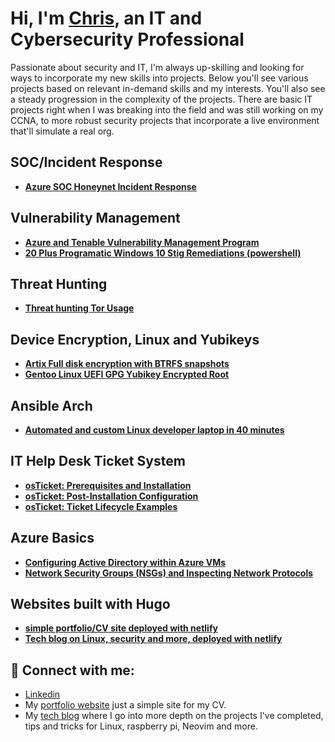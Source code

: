 
# Hi, I'm [Chris](https://www.linkedin.com/in/chris-munoz-88052b207), an IT and Cybersecurity Professional

Passionate about security and IT, I'm always up-skilling and looking for ways to incorporate my new skills into projects. Below you'll see various projects based on relevant in-demand skills and my interests. You'll also see a steady progression in the complexity of the projects. There are basic IT projects right when I was breaking into the field and was still working on my CCNA, to more robust security projects that incorporate a live environment that'll simulate a real org.

## SOC/Incident Response

  - **[Azure SOC Honeynet Incident Response](https://github.com/cmpi66/soc-azure-honeynet)**

## Vulnerability Management

  - **[Azure and Tenable Vulnerability Management Program](https://github.com/cmpi66/vuln-management-program-tenable)**
  - **[20 Plus Programatic Windows 10 Stig Remediations (powershell)](https://github.com/cmpi66/windows-stig-remediations)**

## Threat Hunting

  - **[Threat hunting Tor Usage](https://github.com/cmpi66/threat-hunting-tor)**

## Device Encryption, Linux and Yubikeys

  - **[Artix Full disk encryption with BTRFS snapshots](https://github.com/cmpi66/artix-full-disk-encrypted-uefi)**
  - **[Gentoo Linux UEFI GPG Yubikey Encrypted Root](https://github.com/cmpi66/gentoo-gpg-encrypted-guide)**

## Ansible Arch
  - **[Automated and custom Linux developer laptop in 40 minutes](https://github.com/cmpi66/ansible-bootstrap)**

## IT Help Desk Ticket System
  - **[osTicket: Prerequisites and Installation](https://github.com/cmpi66/osticket-prereqs)**
  - **[osTicket: Post-Installation Configuration](https://github.com/cmpi66/post-install-config)**
  - **[osTicket: Ticket Lifecycle Examples](https://github.com/cmpi66/ticket-lifecycle)**

## Azure Basics
  - **[Configuring Active Directory within Azure VMs](https://github.com/cmpi66/configure-ad)**
  - **[Network Security Groups (NSGs) and Inspecting Network Protocols](https://github.com/cmpi66/azure-network-protocols)**

## Websites built with Hugo
  - **[simple portfolio/CV site deployed with netlify](https://github.com/cmpi66/portfolio)**
  - **[Tech blog on Linux, security and more, deployed with netlify](https://github.com/cmpi66/netlify)**

## 🤳 Connect with me:

<!-- [<img align="left" alt="chris | LinkedIn" width="22px" src="https://cdn.jsdelivr.net/npm/simple-icons@v3/icons/linkedin.svg" />][linkedin] -->
<!-- [<img align="left" alt="Josh | Twitter" width="22px" src="https://cdn.jsdelivr.net/npm/simple-icons@v3/icons/twitter.svg" />][twitter] -->
<!-- [<img align="left" alt="Josh | Instagram" width="22px" src="https://cdn.jsdelivr.net/npm/simple-icons@v3/icons/instagram.svg" />][instagram] -->
<!-- [<img align="left" alt="Chris | Website" width="22px" src="https://cdn.jsdelivr.net/npm/simple-icons@v3/icons/instagram.svg" />][website] -->


- [Linkedin](https://www.linkedin.com/in/chris-munoz-88052b207/) 
- My [portfolio website](https://munozpi.com) just a simple site for my CV. 
- My [tech blog](https://notes.munozpi.com) where I go into more depth on the projects I've completed, tips and tricks for Linux, raspberry pi, Neovim and more.


<!--
**cmpi66/cmpi66** is a ✨ _special_ ✨ repository because its `README.md` (this file) appears on your GitHub profile.

Here are some ideas to get you started:

- 🔭 I’m currently working on ...
- 🌱 I’m currently learning ...
- 👯 I’m looking to collaborate on ...
- 🤔 I’m looking for help with ...
- 💬 Ask me about ...
- 📫 How to reach me: ...
- ⚡ Fun fact: ...
-->
